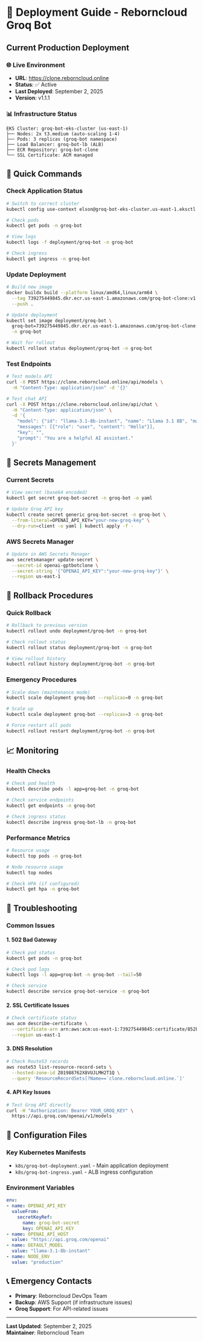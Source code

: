 # 🚀 Deployment Guide - Reborncloud Groq Bot

## Current Production Deployment

### 🌐 Live Environment
- **URL**: https://clone.reborncloud.online
- **Status**: ✅ Active
- **Last Deployed**: September 2, 2025
- **Version**: v1.1.1

### 📊 Infrastructure Status
```
EKS Cluster: groq-bot-eks-cluster (us-east-1)
├── Nodes: 2x t3.medium (auto-scaling 1-4)
├── Pods: 3 replicas (groq-bot namespace)
├── Load Balancer: groq-bot-lb (ALB)
├── ECR Repository: groq-bot-clone
└── SSL Certificate: ACM managed
```

## 🔧 Quick Commands

### Check Application Status
```bash
# Switch to correct cluster
kubectl config use-context elson@groq-bot-eks-cluster.us-east-1.eksctl.io

# Check pods
kubectl get pods -n groq-bot

# View logs
kubectl logs -f deployment/groq-bot -n groq-bot

# Check ingress
kubectl get ingress -n groq-bot
```

### Update Deployment
```bash
# Build new image
docker buildx build --platform linux/amd64,linux/arm64 \
  --tag 739275449845.dkr.ecr.us-east-1.amazonaws.com/groq-bot-clone:v1.1.2 \
  --push .

# Update deployment
kubectl set image deployment/groq-bot \
  groq-bot=739275449845.dkr.ecr.us-east-1.amazonaws.com/groq-bot-clone:v1.1.2 \
  -n groq-bot

# Wait for rollout
kubectl rollout status deployment/groq-bot -n groq-bot
```

### Test Endpoints
```bash
# Test models API
curl -X POST https://clone.reborncloud.online/api/models \
  -H "Content-Type: application/json" -d '{}'

# Test chat API
curl -X POST https://clone.reborncloud.online/api/chat \
  -H "Content-Type: application/json" \
  -d '{
    "model": {"id": "llama-3.1-8b-instant", "name": "Llama 3.1 8B", "maxLength": 120000, "tokenLimit": 131072},
    "messages": [{"role": "user", "content": "Hello"}],
    "key": "",
    "prompt": "You are a helpful AI assistant."
  }'
```

## 🔐 Secrets Management

### Current Secrets
```bash
# View secret (base64 encoded)
kubectl get secret groq-bot-secret -n groq-bot -o yaml

# Update Groq API key
kubectl create secret generic groq-bot-secret -n groq-bot \
  --from-literal=OPENAI_API_KEY="your-new-groq-key" \
  --dry-run=client -o yaml | kubectl apply -f -
```

### AWS Secrets Manager
```bash
# Update in AWS Secrets Manager
aws secretsmanager update-secret \
  --secret-id openai-gptbotclone \
  --secret-string '{"OPENAI_API_KEY":"your-new-groq-key"}' \
  --region us-east-1
```

## 🔄 Rollback Procedures

### Quick Rollback
```bash
# Rollback to previous version
kubectl rollout undo deployment/groq-bot -n groq-bot

# Check rollout status
kubectl rollout status deployment/groq-bot -n groq-bot

# View rollout history
kubectl rollout history deployment/groq-bot -n groq-bot
```

### Emergency Procedures
```bash
# Scale down (maintenance mode)
kubectl scale deployment groq-bot --replicas=0 -n groq-bot

# Scale up
kubectl scale deployment groq-bot --replicas=3 -n groq-bot

# Force restart all pods
kubectl rollout restart deployment/groq-bot -n groq-bot
```

## 📈 Monitoring

### Health Checks
```bash
# Check pod health
kubectl describe pods -l app=groq-bot -n groq-bot

# Check service endpoints
kubectl get endpoints -n groq-bot

# Check ingress status
kubectl describe ingress groq-bot-lb -n groq-bot
```

### Performance Metrics
```bash
# Resource usage
kubectl top pods -n groq-bot

# Node resource usage
kubectl top nodes

# Check HPA (if configured)
kubectl get hpa -n groq-bot
```

## 🚨 Troubleshooting

### Common Issues

#### 1. 502 Bad Gateway
```bash
# Check pod status
kubectl get pods -n groq-bot

# Check pod logs
kubectl logs -l app=groq-bot -n groq-bot --tail=50

# Check service
kubectl describe service groq-bot-service -n groq-bot
```

#### 2. SSL Certificate Issues
```bash
# Check certificate status
aws acm describe-certificate \
  --certificate-arn arn:aws:acm:us-east-1:739275449845:certificate/852b8fe6-1f95-451f-b450-179629fc8e8e \
  --region us-east-1
```

#### 3. DNS Resolution
```bash
# Check Route53 records
aws route53 list-resource-record-sets \
  --hosted-zone-id Z01988762X8VUJLMH2T1Q \
  --query 'ResourceRecordSets[?Name==`clone.reborncloud.online.`]'
```

#### 4. API Key Issues
```bash
# Test Groq API directly
curl -H "Authorization: Bearer YOUR_GROQ_KEY" \
  https://api.groq.com/openai/v1/models
```

## 🔧 Configuration Files

### Key Kubernetes Manifests
- `k8s/groq-bot-deployment.yaml` - Main application deployment
- `k8s/groq-bot-ingress.yaml` - ALB ingress configuration

### Environment Variables
```yaml
env:
- name: OPENAI_API_KEY
  valueFrom:
    secretKeyRef:
      name: groq-bot-secret
      key: OPENAI_API_KEY
- name: OPENAI_API_HOST
  value: "https://api.groq.com/openai"
- name: DEFAULT_MODEL
  value: "llama-3.1-8b-instant"
- name: NODE_ENV
  value: "production"
```

## 📞 Emergency Contacts

- **Primary**: Reborncloud DevOps Team
- **Backup**: AWS Support (if infrastructure issues)
- **Groq Support**: For API-related issues

---

**Last Updated**: September 2, 2025  
**Maintainer**: Reborncloud Team
